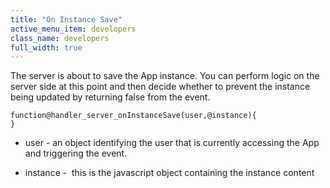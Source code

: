 ```yaml
---
title: "On Instance Save"
active_menu_item: developers
class_name: developers
full_width: true
---
```



The server is about to save the App instance. You can perform logic on the server side at this point and then decide whether to prevent the instance being updated by returning false from the event.

    function@handler_server_onInstanceSave(user,@instance){
    }
   

 - user - an object identifying the user that is currently accessing the App and triggering the event.

 - instance -  this is the javascript object containing the instance content

